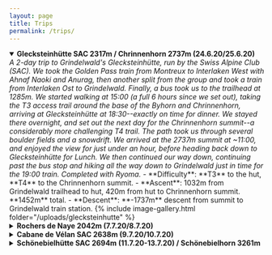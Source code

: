 ```yaml
---
layout: page
title: Trips
permalink: /trips/
---
```


<details markdown="1" open>
<summary><h4 style="display: inline">Glecksteinhütte SAC 2317m / Chrinnenhorn 2737m (24.6.20/25.6.20)</h4></summary>
<em>A 2-day trip to Grindelwald's Glecksteinhütte, run by the Swiss Alpine Club (SAC). We took the Golden Pass train from Montreux to Interlaken West with Ahnaf Naoki and Anurag, then another split from the group and took a train from Interlaken Ost to Grindelwald. Finally, a bus took us to the trailhead at 1285m. We started walking at 15:00 (a full 6 hours since we set out), taking the T3 access trail around the base of the Byhorn and Chrinnenhorn, arriving at Glecksteinhütte at 18:30--exactly on time for dinner. We stayed there overnight, and set out the next day for the Chrinnenhorn summit--a considerably more challenging T4 trail. The path took us through several boulder fields and a snowdrift. We arrived at the 2737m summit at ~11:00, and enjoyed the view for just under an hour, before heading back down to Glecksteinhütte for Lunch. We then continued our way down, continuing past the bus stop and hiking all the way down to Grindelwald just in time for the 19:00 train. Completed with Ryoma.</em>
- **Difficulty**: **T3** to the hut, **T4** to the Chrinnenhorn summit.  
- **Ascent**: 1032m from Grindelwald trailhead to hut, 420m from hut to Chrinnenhorn summit. **1452m** total.    
- **Descent**: **-1737m** descent from summit to Grindelwald train station.  
{% include image-gallery.html folder="/uploads/glecksteinhutte" %}
<br>
</details>
<details markdown="1">
<summary><h4 style="display: inline">Rochers de Naye 2042m (7.7.20/8.7.20)</h4></summary>
<em>A 24-hour trip up (and down) the Rochers de Naye above Montreux. This trip was quite spontaneous, with the location decided upon at 15:00 the day-of. All 4 of us held "7-to-5" passes (allowing us to train on most public trasport from 7pm to 5am), so we left Cornavin at 19:12, arrived at Montreux at 20:08, and only started hiking at 20:15. We hiked through sunset, then last light, complete darkness, and finally moonlight -- arriving at our campsite at 00:12 and sleeping slightly after 02:00. The next day, we packed up camp and made our way up to the summit for breakfast. Next, we hiked down the Chemin des Grottes (exploring several cool caves along the way), before climbing up the Dent de Jaman for a late lunch at 15:00. Our uphill done, we finally made our way back down to Montreux, taking a swim and catching the 19:17 train back to Cornavin -- almost exactly 24 hours after we started. Completed with Ryoma, Cathy, and Sébastien.</em>
- **Difficulty:** **T3**   
- **Ascent:** 1416m from the Montreux train station (396m) to our campsite Sautodoz (1812m); 230m from Sautodoz to the Rochers de Naye summit, and later 173m up the Dent de Jaman (1875m). **1819m** total   
- **Descent:** **-1819m**  
{% include image-gallery.html folder="/uploads/rochersdenaye" %}
<br>
</details>

<details markdown="1">
<summary><h4 style="display: inline">Cabane de Vélan SAC 2638m (9.7.20/10.7.20)</h4></summary>
<em>An easy overnight stay at the cabane de Vélan SAC in the far south of the Valais. The trailhead was located in the small town of Bourg-St-Pierre (1632m), and we set off at ~14:45. The trail took us up a valley for about 2 hours, before ascending steeply up an arrete (+378m), at the top of which lay the hut. We stayed overnight and desceded the next day, narrowly escaping the rain at ~14:00. Completed with family.</em>
- **Difficulty:** **T2**   
- **Ascent:** **1006m** from Bourg-St-Pierre (1632m) to the hut (2638m)  
- **Descent:** **-1006m**    
{% include image-gallery.html folder="/uploads/cabanedevelan" %}
<br>
</details>
  
  
<details markdown="1">
<summary><h4 style="display: inline">Schönebielhütte SAC 2694m (11.7.20-13.7.20) / Schönebielhorn 3261m</h4></summary>
<em>A 3-day/2-night stay in the Schönebielhütte SAC hut, with a trip up the Schönebielhorn. The walk to the hut was quite long, but not technically difficult. We started from a hotel in Zermatt (1588m) at ~11:30, hiking up through Zmutt and Chalbermatta and following the Zmuttbachm river up the valley. We finally arrived at the hut at 16:31: 5 hours, 14km horizontally, and 1106m vertically from where we started. The next day we took a little-used trail headed toward the top of the Schönebielhorn, a 3471m mountain on which the hut was located. the path started very steep (30°+) and then ascended a large and very steep snow field (without crampons or ice picks!) located inside one of the mountain's corries. The path was not officially listed, and tampered off for 150m+ stretches. At the top of the snowfield, a very steep scree-covered path lead to the highest hikable arête, which I scrambled up alone and without a bag. The remaining 210m to the summit would have been without any path at all, and straight up the rock. Hut hike completed with family and summit attempt completed with Kenji and Garrett.</em>
- **Difficulty:** **T2** to hut, **T4+** to highest hikable arête   
- **Ascent:** 1106m from Zermatt (1588m) to the hut (2694m), 567m from the hut to the highest hikable arête (3261m). **1673** total.  
- **Descent:** **-1673**  
{% include image-gallery.html folder="/uploads/schonbielhutte" %}
<br>
</details>